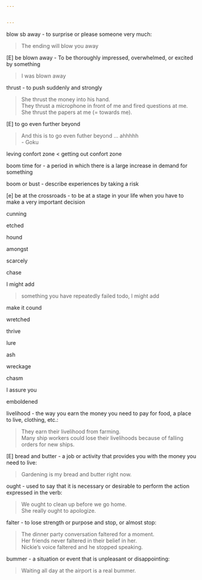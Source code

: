 ```yaml
---


---
```


<p>blow sb away - to surprise or please someone very much:</p>
<blockquote>
<p>The ending will blow you away</p>
</blockquote>
<p>[E] be blown away - To be thoroughly impressed, overwhelmed, or excited by something</p>
<blockquote>
<p>I was blown away</p>
</blockquote>
<p>thrust - to push suddenly and strongly</p>
<blockquote>
<p>She thrust the money into his hand.<br>
They thrust a microphone in front of me and fired questions at me.<br>
She thrust the papers at me (= towards me).</p>
</blockquote>
<p>[E] to go even further beyond</p>
<blockquote>
<p>And this is to go even futher beyond … ahhhhh<br>
- Goku</p>
</blockquote>
<p>leving confort zone &lt; getting out confort zone</p>
<p>boom time for - a period in which there is a large increase in demand for something</p>
<p>boom or bust - describe experiences by taking a risk</p>
<p>[e] be at the crossroads - to be at a stage in your life when you have to make a very important decision</p>
<p>cunning</p>
<p>etched</p>
<p>hound</p>
<p>amongst</p>
<p>scarcely</p>
<p>chase</p>
<p>I might add</p>
<blockquote>
<p>something you have repeatedly failed todo, I might add</p>
</blockquote>
<p>make it cound</p>
<p>wretched</p>
<p>thrive</p>
<p>lure</p>
<p>ash</p>
<p>wreckage</p>
<p>chasm</p>
<p>I assure you</p>
<p>emboldened</p>
<p>livelihood - the way you earn the money you need to pay for food, a place to live, clothing, etc.:</p>
<blockquote>
<p>They earn their livelihood from farming.<br>
Many ship workers could lose their livelihoods because of falling orders for new ships.</p>
</blockquote>
<p>[E] bread and butter - a job or activity that provides you with the money you need to live:</p>
<blockquote>
<p>Gardening is my bread and butter right now.</p>
</blockquote>
<p>ought - used to say that it is necessary or desirable to perform the action expressed in the verb:</p>
<blockquote>
<p>We ought to clean up before we go home.<br>
She really ought to apologize.</p>
</blockquote>
<p>falter - to lose strength or purpose and stop, or almost stop:</p>
<blockquote>
<p>The dinner party conversation faltered for a moment.<br>
Her friends never faltered in their belief in her.<br>
Nickie’s voice faltered and he stopped speaking.</p>
</blockquote>
<p>bummer - a situation or event that is unpleasant or disappointing:</p>
<blockquote>
<p>Waiting all day at the airport is a real bummer.</p>
</blockquote>

